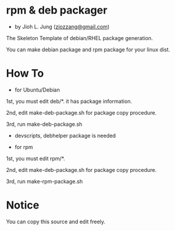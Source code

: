 rpm & deb packager
==================

- by Jioh L. Jung (ziozzang@gmail.com)

The Skeleton Template of debian/RHEL package generation.

You can make debian package and rpm package for your linux dist.

How To
======

* for Ubuntu/Debian

1st, you must edit deb/*. it has package information.

2nd, edit make-deb-package.sh for package copy procedure.

3rd, run make-deb-package.sh

- devscripts, debhelper package is needed


* for rpm

1st, you must edit rpm/*.

2nd, edit make-deb-package.sh for package copy procedure.

3rd, run make-rpm-package.sh

Notice
======

You can copy this source and edit freely.
